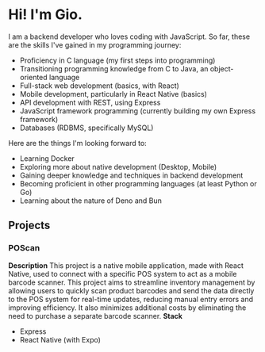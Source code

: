 # Hi! I'm Gio.

I am a backend developer who loves coding with JavaScript. So far, these are the skills I've gained in my programming journey:
- Proficiency in C language (my first steps into programming)
- Transitioning programming knowledge from C to Java, an object-oriented language
- Full-stack web development (basics, with React)
- Mobile development, particularly in React Native (basics)
- API development with REST, using Express
- JavaScript framework programming (currently building my own Express framework)
- Databases (RDBMS, specifically MySQL)

Here are the things I'm looking forward to:
- Learning Docker
- Exploring more about native development (Desktop, Mobile)
- Gaining deeper knowledge and techniques in backend development
- Becoming proficient in other programming languages (at least Python or Go)
- Learning about the nature of Deno and Bun

## Projects

### POScan
**Description**
This project is a native mobile application, made with React Native, used to connect with a specific POS system to act as a mobile barcode scanner. This project aims to streamline inventory management by allowing users to quickly scan product barcodes and send the data directly to the POS system for real-time updates, reducing manual entry errors and improving efficiency. It also minimizes additional costs by eliminating the need to purchase a separate barcode scanner.
**Stack**
- Express
- React Native (with Expo)

<!---
kntgio-z/kntgio-z is a ✨ special ✨ repository because its `README.md` (this file) appears on your GitHub profile.
You can click the Preview link to take a look at your changes.
--->
